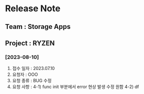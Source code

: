 # Release Note

## Team : Storage Apps
## Project : RYZEN

### [2023-08-10]
1. 접수 일자 : 2023.07.10
2. 요청자 : OOO
3. 요청 종류  : BUG 수정
4. 요청 사항 :
    4-1) func init 부분에서 error 현상 발생 수정 원함
    4-2) df

